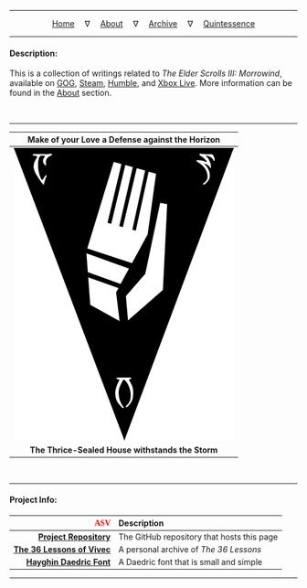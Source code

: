 
---

<!--- Local CSS Font Loading -->

<style>
@font-face {
    font-family: HayghinDaedric;
    src: url('assets/fonts/ttf/HayghinDaedric.ttf') format('truetype');
    font-weight: medium;
    font-style: normal;
}
</style>

<!--- Jekyll Page Links -->

<center>
<a href="index.html">Home</a>
&emsp;&nabla;&emsp;
<a href="documents/about/index.html">About</a>
&emsp;&nabla;&emsp;
<a href="documents/archive/index.html">Archive</a>
&emsp;&nabla;&emsp;
<a href="documents/quintessence/index.html">Quintessence</a>
</center>

<!--- Markdown Body Below: -->

---

#### Description:

This is a collection of writings related to *The Elder Scrolls III: Morrowind*, available on [GOG][1], [Steam][2], [Humble][3], and [Xbox Live][4]. More information can be found in the [About][5] section.

[1]: https://www.gog.com/game/the_elder_scrolls_iii_morrowind_goty_edition
[2]: https://store.steampowered.com/app/22320/The_Elder_Scrolls_III_Morrowind_Game_of_the_Year_Edition/
[3]: https://www.humblebundle.com/store/the-elder-scrolls-iii-morrowind-game-of-the-year-edition
[4]: https://www.xbox.com/en-us/games/store/The-Elder-Scrolls-III-Morrowind/BXVCFBJBNS17
[5]: documents/about/index.md

&#8203;

---

|  Make of your Love a Defense against the Horizon |
|:------------------------------------------------:|
| <img title="The Ghartok Trigon" alt="The Ghartok Trigon" src="assets/images/symbols/trigon_ghartok.svg" width="386" height="512"> |
| __The Thrice-Sealed House withstands the Storm__ |

&#8203;

---

#### Project Info:

| <span style="font-family:HayghinDaedric;color:red">ASV</span> | Description   |
|---------------------------------:|:-------------------------------------------|
|      [__Project Repository__][6] | The GitHub repository that hosts this page |
| [__The 36 Lessons of Vivec__][7] | A personal archive of *The 36 Lessons*     |
|    [__Hayghin Daedric Font__][8] | A Daedric font that is small and simple    |

[6]: https://github.com/mmillar-bolis/MDunmeris
[7]: https://mmillar-bolis.github.io/The-36-Lessons-of-Vivec/
[8]: https://mmillar-bolis.github.io/HayghinDaedricFont/

---
